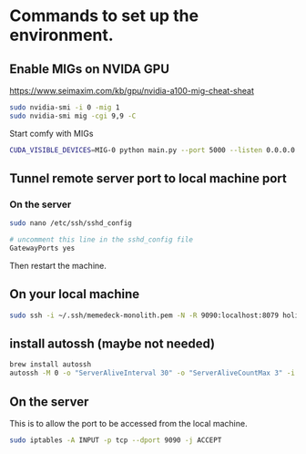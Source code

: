 # Commands to set up the environment.

## Enable MIGs on NVIDA GPU

<!-- link to the guide -->
https://www.seimaxim.com/kb/gpu/nvidia-a100-mig-cheat-sheat

```zsh  
sudo nvidia-smi -i 0 -mig 1
sudo nvidia-smi mig -cgi 9,9 -C
```

Start comfy with MIGs

```zsh
CUDA_VISIBLE_DEVICES=MIG-0 python main.py --port 5000 --listen 0.0.0.0 --cuda-device 0 --preview-method auto
```


## Tunnel remote server port to local machine port

### On the server

```zsh
sudo nano /etc/ssh/sshd_config

# uncomment this line in the sshd_config file
GatewayPorts yes
```
Then restart the machine.

## On your local machine
```zsh
sudo ssh -i ~/.ssh/memedeck-monolith.pem -N -R 9090:localhost:8079 holium@172.206.15.40 
```

## install autossh (maybe not needed)
```zsh
brew install autossh
autossh -M 0 -o "ServerAliveInterval 30" -o "ServerAliveCountMax 3" -i ~/.ssh/memedeck-monolith.pem -N -R 9090:localhost:8079 holium@172.206.15.40
```
<!-- sudo ssh -i ~/.ssh/memedeck-monolith.pem -N -R 9090:localhost:8079 holium@172.206.15.40 -->


## On the server
This is to allow the port to be accessed from the local machine.

```zsh
sudo iptables -A INPUT -p tcp --dport 9090 -j ACCEPT
```